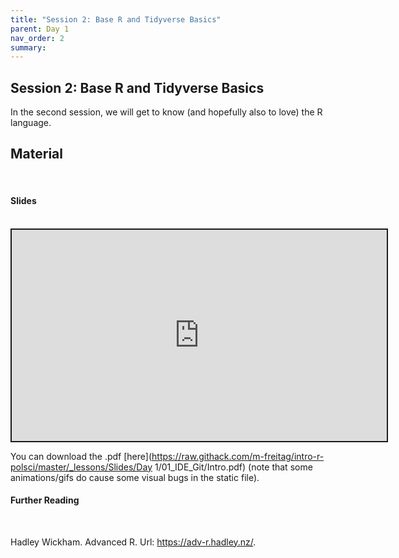 ```yaml
---
title: "Session 2: Base R and Tidyverse Basics"
parent: Day 1
nav_order: 2
summary: 
---
```


## Session 2: Base R and Tidyverse Basics

In the second session, we will get to know (and hopefully also to love) the R language.

## Material

<br/>

#### Slides

<br/>

 <iframe src="https://raw.githack.com/m-freitag/intro-r-polsci/master/_lessons/Slides/Day 1/01_IDE_Git/Intro.html" width="600" height="337.50" style="border:2px solid currentColor;" loading="lazy" allowfullscreen></iframe> <script>fitvids('.shareagain', {players: 'iframe'});</script>

You can download the .pdf [here](https://raw.githack.com/m-freitag/intro-r-polsci/master/_lessons/Slides/Day 1/01_IDE_Git/Intro.pdf) (note that some animations/gifs do cause some visual bugs in the static file).

#### Further Reading

<br/>

Hadley Wickham. Advanced R. Url: https://adv-r.hadley.nz/.
